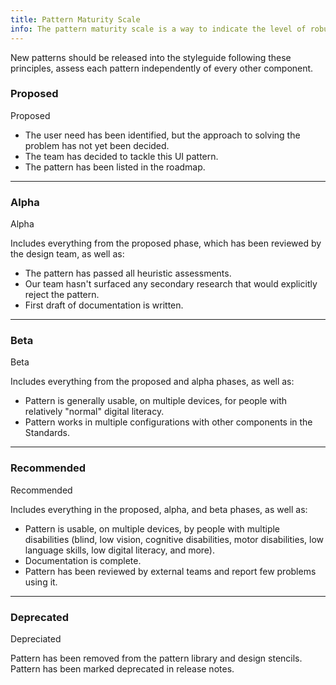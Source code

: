```yaml
---
title: Pattern Maturity Scale
info: The pattern maturity scale is a way to indicate the level of robustness of any component or asset within the styleguide.
---
```


New patterns should be released into the styleguide following these principles, assess each pattern independently of every other component.

### Proposed

<span class="sg-label proposed">Proposed</span>

- The user need has been identified, but the approach to solving the problem has not yet been decided.
- The team has decided to tackle this UI pattern.
- The pattern has been listed in the roadmap.

____

### Alpha

<span class="sg-label alpha">Alpha</span>

Includes everything from the proposed phase, which has been reviewed by the design team, as well as:

- The pattern has passed all heuristic assessments.
- Our team hasn't surfaced any secondary research that would explicitly reject the pattern.
- First draft of documentation is written.

___

### Beta

<span class="sg-label beta">Beta</span>

Includes everything from the proposed and alpha phases, as well as:

- Pattern is generally usable, on multiple devices, for people with relatively "normal" digital literacy.
- Pattern works in multiple configurations with other components in the Standards.

___

### Recommended

<span class="sg-label recommended">Recommended</span>

Includes everything in the proposed, alpha, and beta phases, as well as:

- Pattern is usable, on multiple devices, by people with multiple disabilities (blind, low vision, cognitive disabilities, motor disabilities, low language skills, low digital literacy, and more).
- Documentation is complete.
- Pattern has been reviewed by external teams and report few problems using it.

___

### Deprecated

<span class="sg-label depreciated">Depreciated</span>

Pattern has been removed from the pattern library and design stencils.
Pattern has been marked deprecated in release notes.